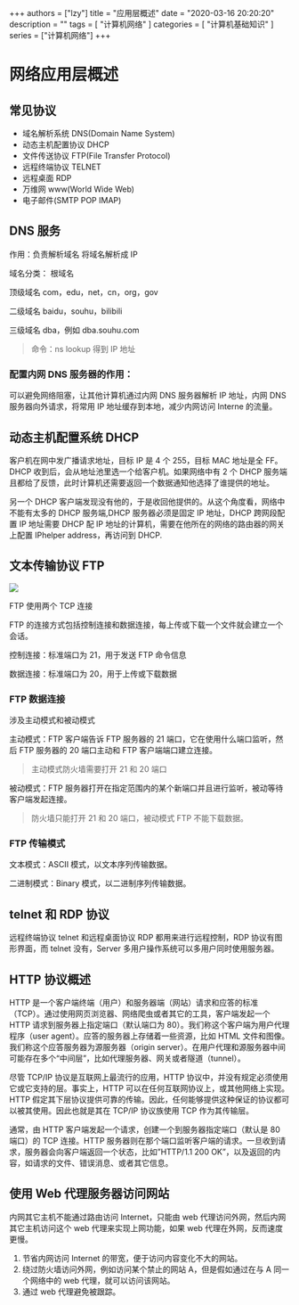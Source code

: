+++
authors = ["lzy"]
title = "应用层概述"
date = "2020-03-16 20:20:20"
description = ""
tags = [
    "计算机网络"
]
categories = [
    "计算机基础知识"
]
series = ["计算机网络"]
+++

# 网络应用层概述

## 常见协议

- 域名解析系统 DNS(Domain Name System)
- 动态主机配置协议 DHCP
- 文件传送协议 FTP(File Transfer Protocol)
- 远程终端协议 TELNET
- 远程桌面 RDP
- 万维网 www(World Wide Web)
- 电子邮件(SMTP POP IMAP)

## DNS 服务

作用：负责解析域名 将域名解析成 IP

域名分类： 根域名

顶级域名 com，edu，net，cn，org，gov

二级域名 baidu，souhu，bilibili

三级域名 dba，例如 dba.souhu.com

> 命令：ns lookup 得到 IP 地址

### 配置内网 DNS 服务器的作用：

可以避免网络阻塞，让其他计算机通过内网 DNS 服务器解析 IP 地址，内网 DNS 服务器向外请求，将常用 IP 地址缓存到本地，减少内网访问 Interne 的流量。

## 动态主机配置系统 DHCP

客户机在网中发广播请求地址，目标 IP 是 4 个 255，目标 MAC 地址是全 FF。DHCP 收到后，会从地址池里选一个给客户机。如果网络中有 2 个 DHCP 服务端且都给了反馈，此时计算机还需要返回一个数据通知他选择了谁提供的地址。

另一个 DHCP 客户端发现没有他的，于是收回他提供的。从这个角度看，网络中不能有太多的 DHCP 服务端,DHCP 服务器必须是固定 IP 地址，DHCP 跨网段配置 IP 地址需要 DHCP 配 IP 地址的计算机，需要在他所在的网络的路由器的网关上配置 IPhelper address，再访问到 DHCP.

## 文本传输协议 FTP

![](../static/I7GbbZvZxoJy1zxk0MYcb72fnFd.webp)

FTP 使用两个 TCP 连接

FTP 的连接方式包括控制连接和数据连接，每上传或下载一个文件就会建立一个会话。

控制连接：标准端口为 21，用于发送 FTP 命令信息

数据连接：标准端口为 20，用于上传或下载数据

### FTP 数据连接

涉及主动模式和被动模式

主动模式：FTP 客户端告诉 FTP 服务器的 21 端口，它在使用什么端口监听，然后 FTP 服务器的 20 端口主动和 FTP 客户端端口建立连接。

> 主动模式防火墙需要打开 21 和 20 端口

被动模式：FTP 服务器打开在指定范围内的某个新端口并且进行监听，被动等待客户端发起连接。

> 防火墙只能打开 21 和 20 端口，被动模式 FTP 不能下载数据。

### FTP 传输模式

文本模式：ASCII 模式，以文本序列传输数据。

二进制模式：Binary 模式，以二进制序列传输数据。

## telnet 和 RDP 协议

远程终端协议 telnet 和远程桌面协议 RDP 都用来进行远程控制，RDP 协议有图形界面，而 telnet 没有，Server 多用户操作系统可以多用户同时使用服务器。

## HTTP 协议概述

HTTP 是一个客户端终端（用户）和服务器端（网站）请求和应答的标准（TCP）。通过使用网页浏览器、网络爬虫或者其它的工具，客户端发起一个 HTTP 请求到服务器上指定端口（默认端口为 80）。我们称这个客户端为用户代理程序（user agent）。应答的服务器上存储着一些资源，比如 HTML 文件和图像。我们称这个应答服务器为源服务器（origin server）。在用户代理和源服务器中间可能存在多个“中间层”，比如代理服务器、网关或者隧道（tunnel）。

尽管 TCP/IP 协议是互联网上最流行的应用，HTTP 协议中，并没有规定必须使用它或它支持的层。事实上，HTTP 可以在任何互联网协议上，或其他网络上实现。HTTP 假定其下层协议提供可靠的传输。因此，任何能够提供这种保证的协议都可以被其使用。因此也就是其在 TCP/IP 协议族使用 TCP 作为其传输层。

通常，由 HTTP 客户端发起一个请求，创建一个到服务器指定端口（默认是 80 端口）的 TCP 连接。HTTP 服务器则在那个端口监听客户端的请求。一旦收到请求，服务器会向客户端返回一个状态，比如”HTTP/1.1 200 OK”，以及返回的内容，如请求的文件、错误消息、或者其它信息。

## 使用 Web 代理服务器访问网站

内网其它主机不能通过路由访问 Internet，只能由 web 代理访问外网，然后内网其它主机访问这个 web 代理来实现上网功能，如果 web 代理在外网，反而速度更慢。

1. 节省内网访问 Internet 的带宽，便于访问内容变化不大的网站。
2. 绕过防火墙访问外网，例如访问某个禁止的网站 A，但是假如通过在与 A 同一个网络中的 web 代理，就可以访问该网站。
3. 通过 web 代理避免被跟踪。
